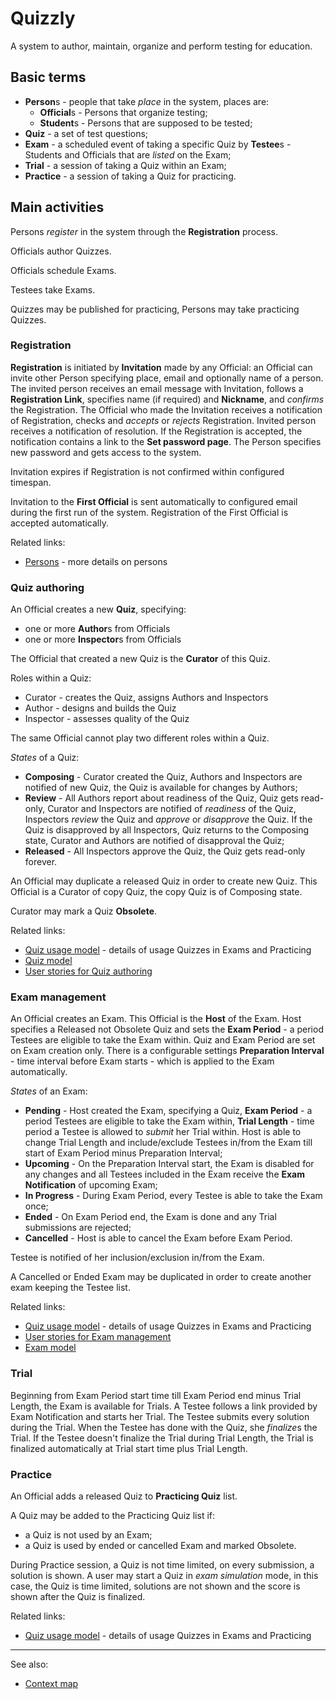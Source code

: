 # Quizzly

A system to author, maintain, organize and perform testing for education.

## Basic terms

 * **Person**s - people that take *place* in the system, places are:
   * **Official**s - Persons that organize testing;
   * **Student**s - Persons that are supposed to be tested;
 * **Quiz** - a set of test questions;
 * **Exam** - a scheduled event of taking a specific Quiz by **Testee**s - Students and Officials
 that are *listed* on the Exam;
 * **Trial** - a session of taking a Quiz within an Exam;
 * **Practice** - a session of taking a Quiz for practicing.

## Main activities
  
Persons *register* in the system through the **Registration** process.

Officials author Quizzes.

Officials schedule Exams.

Testees take Exams.

Quizzes may be published for practicing, Persons may take practicing Quizzes.

### Registration

**Registration** is initiated by **Invitation** made by any Official: an Official can invite
other Person specifying place, email and optionally name of a person. The invited person receives
an email message with Invitation, follows a **Registration Link**, specifies name (if required)
and **Nickname**, and *confirms* the Registration. The Official who made the Invitation receives
a notification of Registration, checks and *accepts* or *rejects* Registration. Invited person
receives a notification of resolution.  If the Registration is accepted, the notification
contains a link to the **Set password page**.  The Person specifies new password and gets access
to the system.

Invitation expires if Registration is not confirmed within configured timespan.

Invitation to the **First Official** is sent automatically to configured email during the
first run of the system.  Registration of the First Official is accepted automatically.

Related links:

 * [Persons](persons.md) - more details on persons

### Quiz authoring

An Official creates a new **Quiz**, specifying:

 * one or more **Author**s from Officials
 * one or more **Inspector**s from Officials

The Official that created a new Quiz is the **Curator** of this Quiz.

Roles within a Quiz:

 * Curator - creates the Quiz, assigns Authors and Inspectors
 * Author - designs and builds the Quiz
 * Inspector - assesses quality of the Quiz

The same Official cannot play two different roles within a Quiz.

*States* of a Quiz:

 * **Composing** - Curator created the Quiz, Authors and Inspectors are notified of new Quiz,
 the Quiz is available for changes by Authors;
 * **Review** - All Authors report about readiness of the Quiz, Quiz gets read-only, Curator and
 Inspectors are notified of *readiness* of the Quiz, Inspectors *review* the Quiz and *approve*
 or *disapprove* the Quiz.  If the Quiz is disapproved by all Inspectors, Quiz returns to the
 Composing state, Curator and Authors are notified of disapproval the Quiz;
 * **Released** - All Inspectors approve the Quiz, the Quiz gets read-only forever.

An Official may duplicate a released Quiz in order to create new Quiz. This Official is a
Curator of copy Quiz, the copy Quiz is of Composing state.

Curator may mark a Quiz **Obsolete**.

Related links:

 * [Quiz usage model](quiz-usage-model.md) - details of usage Quizzes in Exams and Practicing
 * [Quiz model](quiz-model.md)
 * [User stories for Quiz authoring](../author/src/test/scala/QuizAuthoringSpec.scala)

### Exam management

An Official creates an Exam. This Official is the **Host** of the Exam. Host specifies a
Released not Obsolete Quiz and sets the **Exam Period** - a period Testees are eligible to take
the Exam within. Quiz and Exam Period are set on Exam creation only. There is a configurable
settings **Preparation Interval** - time interval before Exam starts - which is applied to the
Exam automatically.

*States* of an Exam:

 * **Pending** - Host created the Exam, specifying a Quiz, **Exam Period** - a period
Testees are eligible to take the Exam within, **Trial Length** - time period a Testee 
is allowed to *submit* her Trial within. Host is able to change Trial Length and include/exclude
Testees in/from the Exam till start of Exam Period minus Preparation Interval;
 * **Upcoming** - On the Preparation Interval start, the Exam is disabled for any changes
and all Testees included in the Exam receive the **Exam Notification** of upcoming Exam;
 * **In Progress** - During Exam Period, every Testee is able to take the Exam once;
 * **Ended** - On Exam Period end, the Exam is done and any Trial submissions are rejected;
 * **Cancelled** - Host is able to cancel the Exam before Exam Period. 
 
Testee is notified of her inclusion/exclusion in/from the Exam.

A Cancelled or Ended Exam may be duplicated in order to create another exam keeping the Testee
list.

Related links:

 * [Quiz usage model](quiz-usage-model.md) - details of usage Quizzes in Exams and Practicing
 * [User stories for Exam management](../school/src/test/scala/ExamManagementSpec.scala)
 * [Exam model](../school/src/main/scala/Exam.scala)

### Trial

Beginning from Exam Period start time till Exam Period end minus Trial Length, the Exam is
available for Trials. A Testee follows a link provided by Exam Notification and starts her
Trial. The Testee submits every solution during the Trial.  When the Testee has done with the
Quiz, she *finalize*s the Trial. If the Testee doesn't finalize the Trial during Trial Length,
the Trial is finalized automatically at Trial start time plus Trial Length.

### Practice

An Official adds a released Quiz to **Practicing Quiz** list. 

A Quiz may be added to the Practicing Quiz list if:

 * a Quiz is not used by an Exam;
 * a Quiz is used by ended or cancelled Exam and marked Obsolete.

During Practice session, a Quiz is not time limited, on every submission, a solution is shown. A
user may start a Quiz in *exam simulation* mode, in this case, the Quiz is time limited,
solutions are not shown and the score is shown after the Quiz is finalized.

Related links:

 * [Quiz usage model](quiz-usage-model.md) - details of usage Quizzes in Exams and Practicing


---
See also:

 * [Context map](contexts.md)

